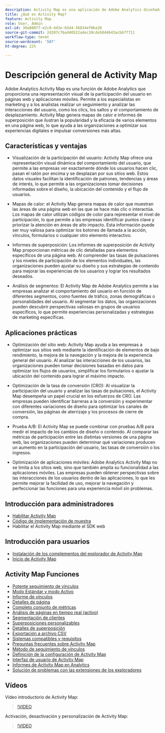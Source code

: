 ```yaml
---
description: Activity Map es una aplicación de Adobe Analytics diseñada para clasificar la actividad de los vínculos usando superposiciones visuales y que ofrece un tablero de análisis en tiempo real para supervisar la participación de la audiencia en las páginas web.
title: ¿Qué es Activity Map?
feature: Activity Map
role: User, Admin
exl-id: 30a800f7-e2c8-443e-b5d4-36834ef0ba20
source-git-commit: 2d207c76ad40522adec10cde5044b43acbb7f711
workflow-type: tm+mt
source-wordcount: '587'
ht-degree: 22%

---
```


# Descripción general de Activity Map

Adobe Analytics Activity Map es una función de Adobe Analytics que proporciona una representación visual de la participación del usuario en páginas web y aplicaciones móviles. Permite a los especialistas en marketing y a los analistas realizar un seguimiento y analizar las interacciones del usuario, como los clics, los saltos y el comportamiento de desplazamiento. Activity Map genera mapas de calor e informes de superposición que ilustran la popularidad y la eficacia de varios elementos en una página web, lo que ayuda a las organizaciones a optimizar sus experiencias digitales e impulsar conversiones más altas.

## Características y ventajas

* Visualización de la participación del usuario: Activity Map ofrece una representación visual dinámica del comportamiento del usuario, que permite a las empresas ver exactamente dónde los usuarios hacen clic, pasan el ratón por encima y se desplazan por sus sitios web. Estos datos visuales facilitan la identificación de patrones, tendencias y áreas de interés, lo que permite a las organizaciones tomar decisiones informadas sobre el diseño, la ubicación del contenido y el flujo de usuarios.

* Mapas de calor: el Activity Map genera mapas de calor que muestran las áreas de una página web en las que se hace más clic o interactúa. Los mapas de calor utilizan códigos de color para representar el nivel de participación, lo que permite a las empresas identificar puntos clave y priorizar la atención en áreas de alto impacto. Esta información puede ser muy valiosa para optimizar los botones de llamada a la acción, vínculos, formularios o cualquier otro elemento interactivo.

* Informes de superposición: Los informes de superposición de Activity Map proporcionan métricas de clic detalladas para elementos específicos de una página web. Al comprender las tasas de pulsaciones y los niveles de participación de los elementos individuales, las organizaciones pueden ajustar su diseño y sus estrategias de contenido para mejorar las experiencias de los usuarios y lograr los resultados deseados.

* Análisis de segmentos: El Activity Map de Adobe Analytics permite a las empresas analizar el comportamiento del usuario en función de diferentes segmentos, como fuentes de tráfico, zonas demográficas o personalidades del usuario. Al segmentar los datos, las organizaciones pueden descubrir perspectivas valiosas en grupos de usuarios específicos, lo que permite experiencias personalizadas y estrategias de marketing específicas.

## Aplicaciones prácticas

* Optimización del sitio web: Activity Map ayuda a las empresas a optimizar sus sitios web mediante la identificación de elementos de bajo rendimiento, la mejora de la navegación y la mejora de la experiencia general del usuario. Al analizar las interacciones de los usuarios, las organizaciones pueden tomar decisiones basadas en datos para optimizar los flujos de usuarios, simplificar los formularios o ajustar la ubicación del contenido para lograr el máximo impacto.

* Optimización de la tasa de conversión (CRO): Al visualizar la participación del usuario y analizar las tasas de pulsaciones, el Activity Map desempeña un papel crucial en los esfuerzos de CRO. Las empresas pueden identificar barreras a la conversión y experimentar con diferentes variaciones de diseño para optimizar los canales de conversión, las páginas de aterrizaje y los procesos de cierre de compra.

* Prueba A/B: El Activity Map se puede combinar con pruebas A/B para medir el impacto de los cambios de diseño o contenido. Al comparar las métricas de participación entre las distintas versiones de una página web, las organizaciones pueden determinar qué variaciones producen un aumento en la participación del usuario, las tasas de conversión o los ingresos.

* Optimización de aplicaciones móviles: Adobe Analytics Activity Map no se limita a los sitios web, sino que también amplía su funcionalidad a las aplicaciones móviles. Las empresas pueden obtener perspectivas sobre las interacciones de los usuarios dentro de las aplicaciones, lo que les permite mejorar la facilidad de uso, mejorar la navegación y perfeccionar las funciones para una experiencia móvil sin problemas.

## Introducción para administradores

* [Habilitar Activity Map](activitymap-getting-started/activitymap-getting-started-admins/activitymap-enable.md)
* [Código de implementación de muestra](activitymap-getting-started/activitymap-getting-started-admins/activitymap-sample-implementation-code.md)
* Habilitar el Activity Map mediante el SDK web

## Introducción para usuarios

* [Instalación de los complementos del explorador de Activity Map ](activitymap-getting-started/activitymap-getting-started-users/activitymap-install.md)
* [Inicio de Activity Map](activitymap-getting-started/activitymap-getting-started-users/activitymap-launch.md)

## Activity Map Funciones

* [Potente seguimiento de vínculos](lnk-tracking-overview.md)
* [Modo Estándar y modo Activo](activitymap-standard-live.md)
* [Informe de vínculos](activitymap-links-report.md)
* [Detalles de página](activitymap-page-flow.md)
* [Completo conjunto de métricas](activitymap-complete-metrics.md)
* [Análisis de páginas en tiempo real (activo)](/help/admin/admin/c-manage-report-suites/c-edit-report-suites/realtime/realtime.md)
* [Segmentación de clientes](activitymap-multiple-segments.md)
* [Superposiciones personalizables](activitymap-gainerslosers.md)
* [Detalles de superposición](activitymap-overlay-details.md)
* [Exportación a archivo CSV](activitymap-csv.md)
* [Sistemas compatibles y requisitos](activitymap-sysreqs.md)
* [Preguntas frecuentes sobre Activity Map](activitymap-faq.md)
* [Método de seguimiento de vínculos](activitymap-link-tracking/activitymap-link-tracking-methodology.md)
* [Definición de la configuración de Activity Map](activitymap-overlay-settings.md)
* [Interfaz de usuario de Activity Map](activitymap-user-interface.md)
* [Informes de Activity Map en Analytics](activitymap-reporting-analytics.md)
* [Solución de problemas con las extensiones de los exploradores](troubleshooting-browser-extensions.md)

## Vídeos

Vídeo introductorio de Activity Map:

>[!VIDEO](https://video.tv.adobe.com/v/25451/?quality=12)

Activación, desactivación y personalización de Activity Map:

>[!VIDEO](https://video.tv.adobe.com/v/25878/?quality=12)
